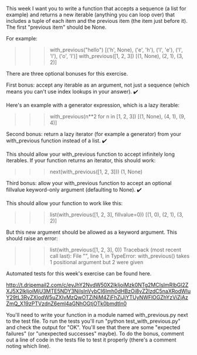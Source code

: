 This week I want you to write a function that accepts a sequence (a list for example) and returns a new iterable (anything you can loop over) that includes a tuple of each item and the previous item (the item just before it). The first "previous item" should be None.

For example:

>>> with_previous("hello")
[('h', None), ('e', 'h'), ('l', 'e'), ('l', 'l'), ('o', 'l')]
>>> with_previous([1, 2, 3])
[(1, None), (2, 1), (3, 2)]


There are three optional bonuses for this exercise.

First bonus: accept any iterable as an argument, not just a sequence (which means you can't use index lookups in your answer). ✔️

Here's an example with a generator expression, which is a lazy iterable:

>>> with_previous(n**2 for n in [1, 2, 3])
[(1, None), (4, 1), (9, 4)]

Second bonus: return a lazy iterator (for example a generator) from your with_previous function instead of a list. ✔️

This should allow your with_previous function to accept infinitely long iterables. 
If your function returns an iterator, this should work:

>>> next(with_previous([1, 2, 3]))
(1, None)

Third bonus: allow your with_previous function to accept an optional fillvalue keyword-only argument (defaulting to None). ✔️

This should allow your function to work like this:

>>> list(with_previous([1, 2, 3], fillvalue=0))
[(1, 0), (2, 1), (3, 2)]

But this new argument should be allowed as a keyword argument. This should raise an error:

>>> list(with_previous([1, 2, 3], 0))
Traceback (most recent call last):
  File "<stdin>", line 1, in <module>
TypeError: with_previous() takes 1 positional argument but 2 were given


Automated tests for this week's exercise can be found here. 

http://t.dripemail2.com/c/eyJhY2NvdW50X2lkIjoiMzk0NTg2MCIsImRlbGl2ZXJ5X2lkIjoiMjU3MTE5NDY3NiIsInVybCI6Imh0dHBzOi8vZ2lzdC5naXRodWIuY29tL3RyZXlodW5uZXIvMzQwOTZiNjM4ZjFhZjJjYTUyNWFlOGZhYzViZjAzZmQ_X19zPTVzdnZ6eml4aGNhOGtjOTk0bmdtIn0

You'll need to write your function in a module named with_previous.py next to the test file. 
To run the tests you'll run "python test_with_previous.py" and check the output for "OK". 
You'll see that there are some "expected failures" (or "unexpected successes" maybe). 
To do the bonus, comment out a line of code in the tests file to test it properly (there's a comment noting which line). 